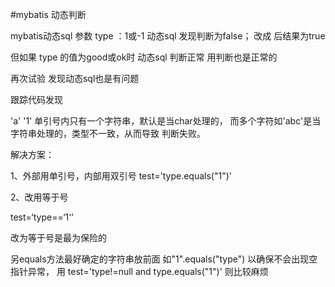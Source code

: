 #mybatis 动态判断

mybatis动态sql
参数 type ：1或-1
动态sql <if test="type.equals('1')"> 发现判断为false；
改成 <if test="type==1"> 后结果为true

但如果 type 的值为good或ok时
动态sql<if test="type.equals('good')"> 判断正常
用<if test="type=='good'">判断也是正常的

再次试验 
发现动态sql<if test="type.equals('a')">也是有问题

跟踪代码发现

'a' '1' 单引号内只有一个字符串，默认是当char处理的，
而多个字符如'abc'是当字符串处理的，类型不一致，从而导致
判断失败。

解决方案：

1、外部用单引号，内部用双引号 
test='type.equals("1")'

2、改用等于号
        
test=‘type==‘1‘’

改为等于号是最为保险的

另equals方法最好确定的字符串放前面
如"1".equals("type") 以确保不会出现空指针异常，
用 test='type!=null and type.equals("1")'
则比较麻烦